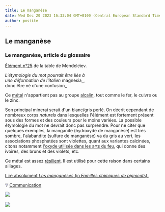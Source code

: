 ```yaml
---
title: Le manganèse
date: Wed Dec 20 2023 16:33:04 GMT+0100 (Central European Standard Time)
author: postite
---
```


## Le manganèse
### Le manganèse, article du glossaire
 [Élément n°25](annexe1.html#mn) de la table de Mendeleïev.

_L'étymologie du mot pourrait être liée à  
une déformation de l'italien_ magnesia_,  
donc être né d'une confusion_

Ce [métal](metal.html) n'appartient pas au groupe [alcalin](alcali.html), tout comme le fer, le cuivre ou le zinc.

Son principal minerai serait d'un blanc/gris perlé. On décrit cependant de nombreux corps _naturels_ dans lesquelles l'élément est fortement présent sous des formes et des couleurs pour le moins variées. La possible étymologie du mot ne devrait donc pas surprendre. Pour ne citer que quelques exemples, la manganite (hydroxyde de manganèse) est très sombre, l'alabandite (sulfure de manganèse) va du gris au vert, les associations phosphatées sont violettes, quant aux variantes calcinées, citons notamment [l'oxyde utilisée dans les arts du feu](oxydes.html#manganese), qui donne des ivoires, des bruns et des violets, etc.

Ce métal est assez [résilient](qr.html#resilient). Il est utilisé pour cette raison dans certains alliages.

[Lire absolument _Les manganèses_ (in _Familles chimiques de pigments_).](manganese.html)



![](images/flechebas.gif) [Communication](http://www.artrealite.com/annonceurs.htm) 

[![](https://cbonvin.fr/sites/regie.artrealite.com/visuels/campagne1.png)](index-2.html#20131014)

![](https://cbonvin.fr/sites/regie.artrealite.com/visuels/campagne2.png)